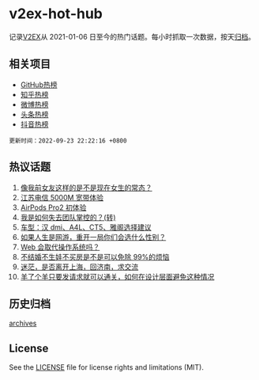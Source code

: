# v2ex-hot-hub

 记录[V2EX](https://www.v2ex.com/)从 2021-01-06 日至今的热门话题。每小时抓取一次数据，按天[归档](archives)。
 
 ## 相关项目

- [GitHub热榜](https://github.com/snaildev/github-hot-hub)
- [知乎热榜](https://github.com/snaildev/zhihu-hot-hub)
- [微博热榜](https://github.com/snaildev/weibo-hot-hub)
- [头条热榜](https://github.com/snaildev/toutiao-hot-hub)
- [抖音热榜](https://github.com/snaildev/douyin-hot-hub)


 `更新时间：2022-09-23 22:22:16 +0800`

## 热议话题

1. [像我前女友这样的是不是现在女生的常态？](https://www.v2ex.com/t/882353)
1. [江苏电信 5000M 宽带体验](https://www.v2ex.com/t/882261)
1. [AirPods Pro2 初体验](https://www.v2ex.com/t/882311)
1. [我是如何失去团队掌控的？(转)](https://www.v2ex.com/t/882400)
1. [车型：汉 dmi、A4L、CT5、雅阁选择建议](https://www.v2ex.com/t/882331)
1. [如果人生是网游，重开一局你们会选什么性别？](https://www.v2ex.com/t/882380)
1. [Web 会取代操作系统吗？](https://www.v2ex.com/t/882341)
1. [不结婚不生娃不买房是不是可以免除 99%的烦恼](https://www.v2ex.com/t/882436)
1. [迷茫，是否离开上海，回济南，求交流](https://www.v2ex.com/t/882291)
1. [羊了个羊只要发请求就可以通关，如何在设计层面避免这种情况](https://www.v2ex.com/t/882304)

## 历史归档

[archives](archives)

## License

See the [LICENSE](LICENSE) file for license rights and limitations (MIT).

